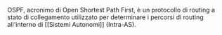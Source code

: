 OSPF, acronimo di Open Shortest Path First, è un protocollo di routing a stato di collegamento utilizzato per determinare i percorsi di routing all'interno di [[Sistemi Autonomi]] (Intra-AS).
